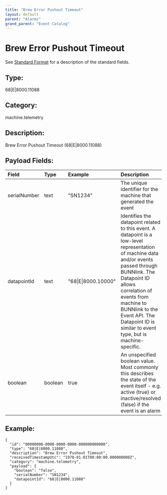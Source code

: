 ```yaml
---
title: "Brew Error Pushout Timeout"
layout: default
parent: "Alarms"
grand_parent: "Event Catalog"
---
```


# Brew Error Pushout Timeout

See [Standard Format](/event-subscriptions/event-format) for a description of the standard fields.

## Type:

68\|E\|8000.11088

## Category:

machine.telemetry

## Description: 

Brew Error Pushout Timeout (68\|E\|8000.11088)

## Payload Fields:

| Field | Type | Example | Description |
|:------|:-----|:--------|:------------|
| serialNumber | text | "SN1234" | The unique identifier for the machine that generated the event |
| datapointId | text | "68\|E\|8000.10000" | Identifies the datapoint related to this event. A datapoint is a low-level representation of machine data and/or events passed through BUNNlink. The Datapoint ID allows correlation of events from machine to BUNNlink to the Event API. The Datapoint ID is similar to event type, but is machine-specific. |
| boolean | boolean | true | An unspecified boolean value. Most commonly this describes the state of the event itself - e.g. active (true) or inactive/resolved (false) if the event is an alarm |

## Example:

```
{
  "id": "00000000-0000-0000-0000-000000000000",
  "type": "68|E|8000.11088",
  "description": "Brew Error Pushout Timeout",
  "receivedTimestampUtc": "1970-01-01T00:00:00.000000000Z",
  "category": "machine.telemetry",
  "payload": {
    "boolean": "false",
    "serialNumber": "SN1234",
    "datapointId": "68|E|8000.11088"
  }
}
```
